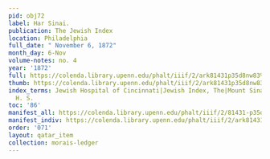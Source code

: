 ```yaml
---
pid: obj72
label: Har Sinai.
publication: The Jewish Index
location: Philadelphia
full_date: " November 6, 1872"
month_day: 6-Nov
volume-notes: no. 4
year: '1872'
full: https://colenda.library.upenn.edu/phalt/iiif/2/ark81431p35d8nw83%2FSHA256E-s10635199--fb65b25a6ecc16aac1d7b18599ac0c3183e2f7c577b561a7d02ab8e6d60bff3d.jpeg/full/3500,/0/default.jpg
thumb: https://colenda.library.upenn.edu/phalt/iiif/2/ark81431p35d8nw83%2FSHA256E-s10635199--fb65b25a6ecc16aac1d7b18599ac0c3183e2f7c577b561a7d02ab8e6d60bff3d.jpeg/full/!200,200/0/default.jpg
index_terms: Jewish Hospital of Cincinnati|Jewish Index, The|Mount Sinai|Palmer, Captain
  H. S.
toc: '86'
manifest_all: https://colenda.library.upenn.edu/phalt/iiif/2/81431-p35d8nw83/manifest
manifest_indiv: https://colenda.library.upenn.edu/phalt/iiif/2/ark81431p35d8nw83%2FSHA256E-s10635199--fb65b25a6ecc16aac1d7b18599ac0c3183e2f7c577b561a7d02ab8e6d60bff3d.jpeg
order: '071'
layout: qatar_item
collection: morais-ledger
---
```


